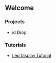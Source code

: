 ## Welcome
### Projects
- id Drop

### Tutorials

- [Led Display Tutorial](./led-display-tutorial.md)
